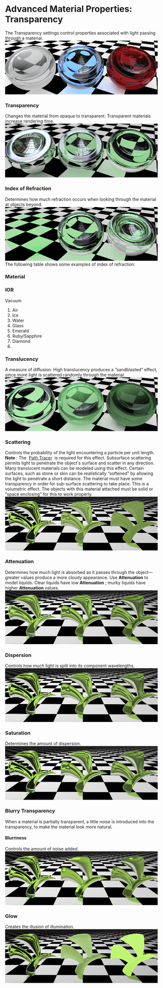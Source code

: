 ---
---


# Advanced Material Properties: Transparency
The Transparency settings control&#160;properties associated with light passing through a material.
![images/transparentmaterials.png](images/transparentmaterials.png)

### Transparency
Changes the material from opaque to transparent. Transparent materials increase rendering time.
![images/transparency.png](images/transparency.png)

### Index of Refraction
Determines how much refraction occurs when looking through the material at objects beyond.
![images/transparencyior.png](images/transparencyior.png)
The following table shows some examples of index of refraction:

### Material

### IOR
Vacuum
1. Air
1. Ice
1. Water
1. Glass
1. Emerald
1. Ruby/Sapphire
1. Diamond
1. 
### Translucency
A measure of diffusion. High translucency produces a “sandblasted” effect, since more light is scattered randomly through the material.
![images/transparencytl.png](images/transparencytl.png)

### Scattering
Controls the probability of the light encountering a particle per unit length.
 **Note** : The&#160; [Path Tracer](render-tab.html#path-tracer) &#160;is required for this effect.
Subsurface scattering permits light to penetrate the object's surface and scatter in any direction. Many translucent materials can be modeled using this effect. Certain surfaces, such as stone or skin can be realistically “softened” by allowing the light to penetrate a short distance.
The material must have some transparency in order for sub-surface scattering to take place. This is a volumetric effect. The objects with this material attached must be solid or “space enclosing” for this to work properly.
![images/scattering.png](images/scattering.png)

### Attenuation
Determines how much light is absorbed as it passes through the object— greater values produce a more cloudy appearance. Use **Attenuation** to model liquids. Clear liquids have low **Attenuation** ; murky liquids have higher **Attenuation** values.
![images/attenuation.png](images/attenuation.png)

### Dispersion
Controls how much light is split into its component wavelengths.
![images/dispersion.png](images/dispersion.png)

### Saturation
Determines the amount of dispersion.
![images/saturation.png](images/saturation.png)

### Blurry Transparency
When a material is partially transparent, a little noise is introduced into the transparency, to make the material look more natural.

#### Blurriness
Controls the amount of noise added.
![images/blurrytransparency.png](images/blurrytransparency.png)

### Glow
Creates the illusion of illumination.
![images/glow.png](images/glow.png)

